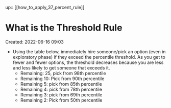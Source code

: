 up:: [[how_to_apply_37_percent_rule]]

# What is the Threshold Rule

Created: 2022-06-16 09:03

- Using the table below, immediately hire someone/pick an option (even in exploratory phase) if they exceed the percentile threshold. As you get to fewer and fewer options, the threshold decreases because you are less and less likely to get someone that exceeds it.
	- Remaining: 25, pick from 98th percentile
	- Remaining 10: Pick from 90th percentile
	- Remaining 5: pick from 85th percentile
	- Remaining 4: pick from 78th percentile
	- Remaining 3: pick from 69th percentile
	- Remaining 2: Pick from 50th percentile
